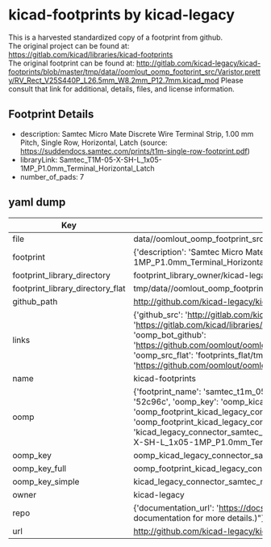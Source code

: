 # kicad-footprints by kicad-legacy  
This is a harvested standardized copy of a footprint from github.  
The original project can be found at:  
https://gitlab.com/kicad/libraries/kicad-footprints  
The original footprint can be found at:
http://gitlab.com/kicad-legacy/kicad-footprints/blob/master/tmp/data//oomlout_oomp_footprint_src/Varistor.pretty/RV_Rect_V25S440P_L26.5mm_W8.2mm_P12.7mm.kicad_mod
Please consult that link for additional, details, files, and license information.  
## Footprint Details
* description: Samtec Micro Mate Discrete Wire Terminal Strip, 1.00 mm Pitch, Single Row, Horizontal, Latch (source: https://suddendocs.samtec.com/prints/t1m-single-row-footprint.pdf)  
* libraryLink: Samtec_T1M-05-X-SH-L_1x05-1MP_P1.0mm_Terminal_Horizontal_Latch  
* number_of_pads: 7  
## yaml dump  
| Key | Value |  
| --- | --- |  
| file | data//oomlout_oomp_footprint_src/kicad-footprints/Connector_Samtec_MicroMate.pretty/Samtec_T1M-05-X-SH-L_1x05-1MP_P1.0mm_Terminal_Horizontal_Latch.kicad_mod |  
| footprint | {'description': 'Samtec Micro Mate Discrete Wire Terminal Strip, 1.00 mm Pitch, Single Row, Horizontal, Latch (source: https://suddendocs.samtec.com/prints/t1m-single-row-footprint.pdf)', 'libraryLink': 'Samtec_T1M-05-X-SH-L_1x05-1MP_P1.0mm_Terminal_Horizontal_Latch', 'number_of_pads': 7} |  
| footprint_library_directory | footprint_library_owner/kicad-legacy_kicad-footprints |  
| footprint_library_directory_flat | tmp/data//oomlout_oomp_footprint_src/footprints_flat/kicad_legacy_connector_samtec_micromate_samtec_t1m_05_x_sh_l_1x05_1mp_p1_0mm_terminal_horizontal_latch/working |  
| github_path | http://github.com/kicad-legacy/kicad-footprints/blob/master/tmp/data//oomlout_oomp_footprint_src/Connector_Samtec_MicroMate.pretty/Samtec_T1M-05-X-SH-L_1x05-1MP_P1.0mm_Terminal_Horizontal_Latch.kicad_mod |  
| links | {'github_src': 'http://gitlab.com/kicad-legacy/kicad-footprints/blob/master/tmp/data//oomlout_oomp_footprint_src/Varistor.pretty/RV_Rect_V25S440P_L26.5mm_W8.2mm_P12.7mm.kicad_mod', 'github_src_repo': 'https://gitlab.com/kicad/libraries/kicad-footprints', 'oomp_bot': 'tmp/data//oomlout_oomp_footprint_src/footprints/kicad_legacy_connector_samtec_micromate_samtec_t1m_05_x_sh_l_1x05_1mp_p1_0mm_terminal_horizontal_latch/working', 'oomp_bot_github': 'https://github.com/oomlout/oomlout_oomp_footprint_bot/tree/main/tmp/data//oomlout_oomp_footprint_src/footprints/kicad_legacy_connector_samtec_micromate_samtec_t1m_05_x_sh_l_1x05_1mp_p1_0mm_terminal_horizontal_latch/working', 'oomp_src_flat': 'footprints_flat/tmp/data//oomlout_oomp_footprint_src/footprints_flat/kicad_legacy_connector_samtec_micromate_samtec_t1m_05_x_sh_l_1x05_1mp_p1_0mm_terminal_horizontal_latch/working', 'oomp_src_flat_github': 'https://github.com/oomlout/oomlout_oomp_footprint_src/tree/main/tmp/data//oomlout_oomp_footprint_src/footprints_flat/kicad_legacy_connector_samtec_micromate_samtec_t1m_05_x_sh_l_1x05_1mp_p1_0mm_terminal_horizontal_latch/working'} |  
| name | kicad-footprints |  
| oomp | {'footprint_name': 'samtec_t1m_05_x_sh_l_1x05_1mp_p1_0mm_terminal_horizontal_latch', 'library_name': 'connector_samtec_micromate', 'md5': '52c96c660a2defdcab6ba98e7a166c6e', 'md5_10': '52c96c660a', 'md5_5': '52c96', 'md5_6': '52c96c', 'oomp_key': 'oomp_kicad_legacy_connector_samtec_micromate_samtec_t1m_05_x_sh_l_1x05_1mp_p1_0mm_terminal_horizontal_latch', 'oomp_key_extra': 'oomp_footprint_kicad_legacy_connector_samtec_micromate_samtec_t1m_05_x_sh_l_1x05_1mp_p1_0mm_terminal_horizontal_latch', 'oomp_key_full': 'oomp_footprint_kicad_legacy_connector_samtec_micromate_samtec_t1m_05_x_sh_l_1x05_1mp_p1_0mm_terminal_horizontal_latch_52c96c', 'oomp_key_simple': 'kicad_legacy_connector_samtec_micromate_samtec_t1m_05_x_sh_l_1x05_1mp_p1_0mm_terminal_horizontal_latch', 'original_filename': 'data//oomlout_oomp_footprint_src/kicad-footprints/Connector_Samtec_MicroMate.pretty/Samtec_T1M-05-X-SH-L_1x05-1MP_P1.0mm_Terminal_Horizontal_Latch.kicad_mod', 'owner_name': 'kicad_legacy'} |  
| oomp_key | oomp_kicad_legacy_connector_samtec_micromate_samtec_t1m_05_x_sh_l_1x05_1mp_p1_0mm_terminal_horizontal_latch |  
| oomp_key_full | oomp_footprint_kicad_legacy_connector_samtec_micromate_samtec_t1m_05_x_sh_l_1x05_1mp_p1_0mm_terminal_horizontal_latch |  
| oomp_key_simple | kicad_legacy_connector_samtec_micromate_samtec_t1m_05_x_sh_l_1x05_1mp_p1_0mm_terminal_horizontal_latch |  
| owner | kicad-legacy |  
| repo | {'documentation_url': 'https://docs.github.com/rest/overview/resources-in-the-rest-api#rate-limiting', 'message': "API rate limit exceeded for 84.66.142.224. (But here's the good news: Authenticated requests get a higher rate limit. Check out the documentation for more details.)"} |  
| url | http://github.com/kicad-legacy/kicad-footprints |  

